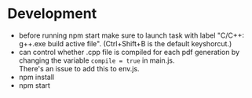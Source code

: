 
  # Development 
  <ul>
  <li>before running npm start make sure to launch task with label "C/C++: g++.exe build active file". (Ctrl+Shift+B is the default keyshorcut.) </li>
    <li>can control whether .cpp file is compiled for each pdf generation by changing the variable <code>compile = true</code> in main.js.<br>There's an issue to add this to env.js.</li>
    <li>npm install </li>
    <li>npm start </li>
  </ul>
